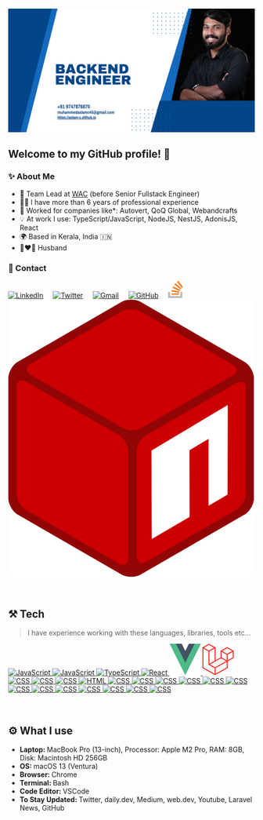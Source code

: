 <a href="https://aslam-c.github.io/" target="_blank"><img src="https://raw.githubusercontent.com/aslam-c/aslam-c/main/img/header.jpg" alt="Hi there, I'm Muhammed Aslam C :wave:" /><a/>
<br>

<h2 align="left">Welcome to my GitHub profile! 🙌</h2>
<h3 align="left">✨ About Me</h2>

- 💼 Team Lead at <a href="https://wac.co/">WAC</a> (before Senior Fullstack Engineer)
- 👨‍💻 I have more than 6 years of professional experience
- 🏢 Worked for companies like\*: Autovert, QoQ Global, Webandcrafts
- 💡 At work I use: TypeScript/JavaScript, NodeJS, NestJS, AdonisJS, React
- 🌍 Based in Kerala, India 🇮🇳
- 👩‍❤️‍👨 Husband

<h3 align="left">💬 Contact</h3>
<p align="left">
  <a href="https://www.linkedin.com/in/muhammed-aslam-5289471a1"><img src="./img/linkedin.svg" width="30px" alt="LinkedIn"></a> &nbsp; &nbsp;
  <a href="https://twitter.com/MHDASLAMC"><img src="./img/twitter.svg" width="30px" alt="Twitter"></a> &nbsp; &nbsp;
  <a href="mailto:muhammedaslamc45@gmail.com"><img src="./img/gmail.png" width="30px" alt="Gmail"></a> &nbsp; &nbsp;
  <a href="https://github.com/aslam-c"><img src="./img/github.svg" width="30px" alt="GitHub"></a> &nbsp; &nbsp;
    <a href="https://stackoverflow.com/users/11253114/muhammed-aslam-c"><img src="./img/stack-overflow.svg" width="30px" alt="Stack Overflow"></a> &nbsp; &nbsp;
    <a href="https://www.npmjs.com/~aslam-c"><img src="./img/npm-2.svg" alt="npmjs"></a>

</p>

<br>
<h2 align="left">⚒️ Tech</h2>

> I have experience working with these languages, libraries, tools etc...

<a href="https://code.visualstudio.com/" target="_blank">
  <img src="./img/vscode.svg" width="64" height="64" alt="JavaScript" />
</a>
<a href="https://developer.mozilla.org/en-US/docs/Web/JavaScript" target="_blank">
  <img src="./img/javascript.svg" width="64" height="64" alt="JavaScript" />
</a>
<a href="https://www.typescriptlang.org/" target="_blank">
  <img src="./img/typescript.svg" width="64" height="64" alt="TypeScript" />
</a>
<a href="https://reactjs.org/" target="_blank">
  <img src="./img/reactjs.svg" width="64" height="64" alt="React" />
</a>
<a href="https://vuejs.org/" target="_blank">
  <img src="./img/vuejs.svg" width="64" height="64" alt="Vue" />
</a>
<a href="https://laravel.com/" target="_blank">
  <img src="./img/laravel.svg" width="64" height="64" alt="Laravel" />
</a>

<a href="https://nodejs.org/en/" target="_blank">
  <img src="./img/nodejs.svg" width="64" height="64" alt="CSS" />
</a>
<a href="https://expressjs.com/" target="_blank">
  <img src="./img/express.svg" width="64" height="64" alt="CSS" />
</a>
<a href="https://graphql.org/" target="_blank">
  <img src="./img/graphql.svg" width="64" height="64" alt="CSS" />
</a>
<a href="https://developer.mozilla.org/en-US/docs/Web/HTML" target="_blank">
  <img src="./img/html.svg" width="64" height="64" alt="HTML" />
</a>
<a href="https://developer.mozilla.org/en-US/docs/Web/CSS" target="_blank">
  <img src="./img/css.svg" width="64" height="64" alt="CSS" />
</a>
<!-- <a href="https://sass-lang.com/" target="_blank">
  <img src="./img/sass.svg" width="64" height="64" alt="CSS" />
</a> -->
<a href="https://www.nginx.com/" target="_blank">
  <img src="./img/nginx.svg" width="64" height="64" alt="CSS" />
</a>
<a href="https://redis.io/" target="_blank">
  <img src="./img/redis.svg" width="64" height="64" alt="CSS" />
</a>
<a href="https://www.mysql.com/" target="_blank">
  <img src="./img/mysql.svg" width="64" height="64" alt="CSS" />
</a>
<a href="https://www.mongodb.com/" target="_blank">
  <img src="./img/mongodb.svg" width="64" height="64" alt="CSS" />
</a>
<a href="https://babeljs.io/" target="_blank">
  <img src="./img/babel.svg" width="64" height="64" alt="CSS" />
</a>
<a href="https://webpack.js.org/" target="_blank">
  <img src="./img/webpack.svg" width="64" height="64" alt="CSS" />
</a>
<a href="https://www.docker.com/" target="_blank">
  <img src="./img/docker.svg" width="64" height="64" alt="CSS" />
</a>
<a href="https://aws.amazon.com/" target="_blank">
  <img src="./img/aws.svg" width="64" height="64" alt="CSS" />
</a>
<a href="https://www.postman.com/" target="_blank">
  <img src="./img/postman.svg" width="64" height="64" alt="CSS" />
</a>
<a href="https://www.figma.com/" target="_blank">
  <img src="./img/figma.svg" width="64" height="64" alt="CSS" />
</a>
<a href="https://git-scm.com/" target="_blank">
  <img src="./img/git.svg" width="64" height="64" alt="CSS" />
</a>
<a href="https://github.com/" target="_blank">
  <img src="./img/github.svg" width="64" height="64" alt="CSS" />
</a>

<br/>
<br/>

<br/>
<h2 align="left">⚙️ What I use</h2>
<ul>
  <li><b>Laptop: </b> MacBook Pro (13-inch), Processor: Apple M2 Pro, RAM: 8GB, Disk: Macintosh HD 256GB</li>
  <li><b>OS: </b>macOS 13 (Ventura) </li>
  <li><b>Browser: </b> Chrome</li>
  <li><b>Terminal: </b> Bash</li>
  <li><b>Code Editor: </b> VSCode</li>
  <li><b>To Stay Updated: </b> Twitter, daily.dev, Medium, web.dev, Youtube, Laravel News, GitHub</li>
</ul>
